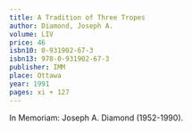 ```yaml
---
title: A Tradition of Three Tropes
author: Diamond, Joseph A.
volume: LIV
price: 46
isbn10: 0-931902-67-3
isbn13: 978-0-931902-67-3
publisher: IMM
place: Ottawa
year: 1991
pages: xi + 127
---
```

In Memoriam: Joseph A. Diamond (1952-1990).
